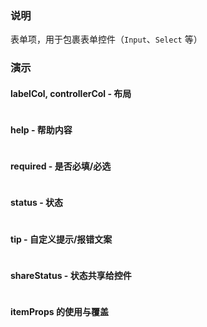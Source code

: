 ### 说明

表单项，用于包裹表单控件（`Input`、`Select` 等）

### 演示

#### labelCol, controllerCol - 布局

```js {"codepath": "item-layout.jsx"}
```

#### help - 帮助内容

```js {"codepath": "item-help.jsx"}
```

#### required - 是否必填/必选

```js {"codepath": "item-required.jsx"}
```

#### status - 状态

```js {"codepath": "item-status.jsx"}
```

#### tip - 自定义提示/报错文案

```js {"codepath": "item-tip.jsx"}
```

#### shareStatus - 状态共享给控件

```js {"codepath": "item-shareStatus.jsx"}
```

#### itemProps 的使用与覆盖

```js {"codepath": "item-itemProps.jsx"}
```
